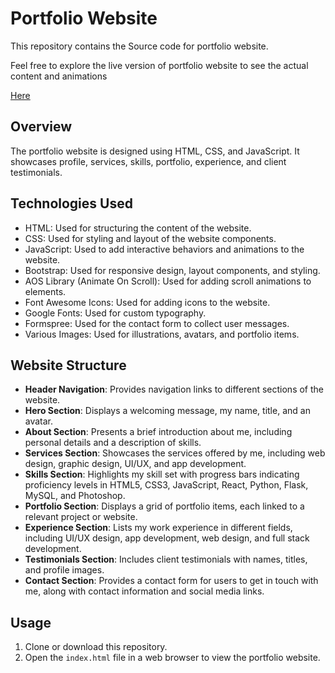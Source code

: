 # Portfolio Website

This repository contains the Source code for portfolio website.

Feel free to explore the live version of portfolio website to see the actual content and animations

[Here](https://atharao.github.io/portfolio-website/)

## Overview

The portfolio website is designed using HTML, CSS, and JavaScript. It showcases profile, services, skills, portfolio, experience, and client testimonials.

## Technologies Used

* HTML: Used for structuring the content of the website.
* CSS: Used for styling and layout of the website components.
* JavaScript: Used to add interactive behaviors and animations to the website.
* Bootstrap: Used for responsive design, layout components, and styling.
* AOS Library (Animate On Scroll): Used for adding scroll animations to elements.
* Font Awesome Icons: Used for adding icons to the website.
* Google Fonts: Used for custom typography.
* Formspree: Used for the contact form to collect user messages.
* Various Images: Used for illustrations, avatars, and portfolio items.

## Website Structure

* **Header Navigation**: Provides navigation links to different sections of the website.
* **Hero Section**: Displays a welcoming message, my name, title, and an avatar.
* **About Section**: Presents a brief introduction about me, including personal details and a description of skills.
* **Services Section**: Showcases the services offered by me, including web design, graphic design, UI/UX, and app development.
* **Skills Section**: Highlights my skill set with progress bars indicating proficiency levels in HTML5, CSS3, JavaScript, React, Python, Flask, MySQL, and Photoshop.
* **Portfolio Section**: Displays a grid of portfolio items, each linked to a relevant project or website.
* **Experience Section**: Lists my work experience in different fields, including UI/UX design, app development, web design, and full stack development.
* **Testimonials Section**: Includes client testimonials with names, titles, and profile images.
* **Contact Section**: Provides a contact form for users to get in touch with me, along with contact information and social media links.

## Usage

1. Clone or download this repository.
2. Open the `index.html` file in a web browser to view the portfolio website.

